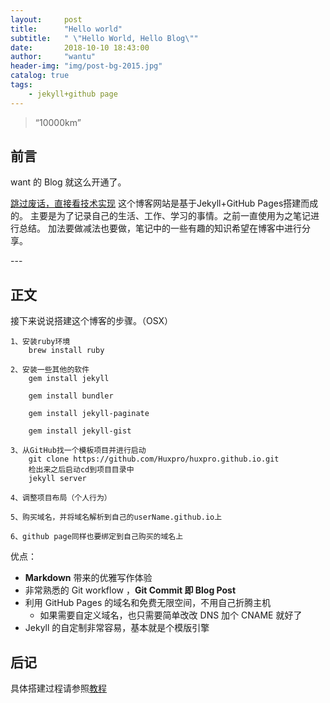 ```yaml
---
layout:     post
title:      "Hello world"
subtitle:   " \"Hello World, Hello Blog\""
date:       2018-10-10 18:43:00
author:     "wantu"
header-img: "img/post-bg-2015.jpg"
catalog: true
tags:
    - jekyll+github page
---
```


> “10000km”

## 前言

want 的 Blog 就这么开通了。

[跳过废话，直接看技术实现](#build)
这个博客网站是基于Jekyll+GitHub Pages搭建而成的。
主要是为了记录自己的生活、工作、学习的事情。之前一直使用为之笔记进行总结。
加法要做减法也要做，笔记中的一些有趣的知识希望在博客中进行分享。

<p id = "build"></p>
---

## 正文

接下来说说搭建这个博客的步骤。（OSX）  

```
1、安装ruby环境
    brew install ruby

2、安装一些其他的软件
    gem install jekyll

    gem install bundler

    gem install jekyll-paginate

    gem install jekyll-gist

3、从GitHub找一个模板项目并进行启动
    git clone https://github.com/Huxpro/huxpro.github.io.git
    检出来之后启动cd到项目目录中
    jekyll server

4、调整项目布局（个人行为）

5、购买域名，并将域名解析到自己的userName.github.io上

6、github page同样也要绑定到自己购买的域名上

```

优点：

* **Markdown** 带来的优雅写作体验
* 非常熟悉的 Git workflow ，**Git Commit 即 Blog Post**
* 利用 GitHub Pages 的域名和免费无限空间，不用自己折腾主机
  * 如果需要自定义域名，也只需要简单改改 DNS 加个 CNAME 就好了
* Jekyll 的自定制非常容易，基本就是个模版引擎

## 后记

具体搭建过程请参照[教程](https://my.oschina.net/u/1027043/blog/1794382)
